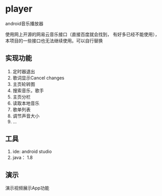 # player
android音乐播放器 

使用网上开源的网易云音乐接口（直接百度就会找到， 有好多已经不能使用）， 本项目的一些接口也无法继续使用。可以自行替换

## 实现功能
1. 定时器退出
2. 歌词显示Cancel changes
3. 主页轮转图
4. 搜索音乐，歌手
5. 主页分栏
6. 读取本地音乐
7. 歌单列表
8. 调节声音大小
9. ...

## 工具
1. ide: android studio
2. java： 1.8

## 演示
演示视频展示App功能
